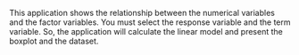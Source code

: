 This application shows the relationship between the numerical variables and the factor variables.
You must select the response variable and the term variable. So, the application will calculate the linear model and present the boxplot and the dataset.